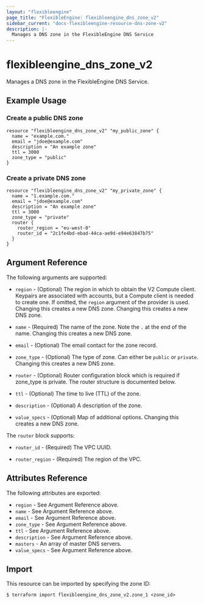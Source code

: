 ```yaml
---
layout: "flexibleengine"
page_title: "FlexibleEngine: flexibleengine_dns_zone_v2"
sidebar_current: "docs-flexibleengine-resource-dns-zone-v2"
description: |-
  Manages a DNS zone in the FlexibleEngine DNS Service
---
```


# flexibleengine\_dns\_zone_v2

Manages a DNS zone in the FlexibleEngine DNS Service.

## Example Usage

### Create a public DNS zone

```hcl
resource "flexibleengine_dns_zone_v2" "my_public_zone" {
  name = "example.com."
  email = "jdoe@example.com"
  description = "An example zone"
  ttl = 3000
  zone_type = "public"
}
```

### Create a private DNS zone

```hcl
resource "flexibleengine_dns_zone_v2" "my_private_zone" {
  name = "1.example.com."
  email = "jdoe@example.com"
  description = "An example zone"
  ttl = 3000
  zone_type = "private"
  router {
    router_region = "eu-west-0"
    router_id = "2c1fe4bd-ebad-44ca-ae9d-e94e63847b75"
  }
}
```

## Argument Reference

The following arguments are supported:

* `region` - (Optional) The region in which to obtain the V2 Compute client.
    Keypairs are associated with accounts, but a Compute client is needed to
    create one. If omitted, the `region` argument of the provider is used.
    Changing this creates a new DNS zone. Changing this creates a new DNS zone.

* `name` - (Required) The name of the zone. Note the `.` at the end of the name.
  Changing this creates a new DNS zone.

* `email` - (Optional) The email contact for the zone record.

* `zone_type` - (Optional) The type of zone. Can either be `public` or `private`.
  Changing this creates a new DNS zone.

* `router` - (Optional) Router configuration block which is required if zone_type is private.
  The router structure is documented below.

* `ttl` - (Optional) The time to live (TTL) of the zone.

* `description` - (Optional) A description of the zone.

* `value_specs` - (Optional) Map of additional options. Changing this creates a
  new DNS zone.

The `router` block supports:

* `router_id` - (Required) The VPC UUID.

* `router_region` - (Required) The region of the VPC.

## Attributes Reference

The following attributes are exported:

* `region` - See Argument Reference above.
* `name` - See Argument Reference above.
* `email` - See Argument Reference above.
* `zone_type` - See Argument Reference above.
* `ttl` - See Argument Reference above.
* `description` - See Argument Reference above.
* `masters` - An array of master DNS servers.
* `value_specs` - See Argument Reference above.

## Import

This resource can be imported by specifying the zone ID:

```
$ terraform import flexibleengine_dns_zone_v2.zone_1 <zone_id>
```
